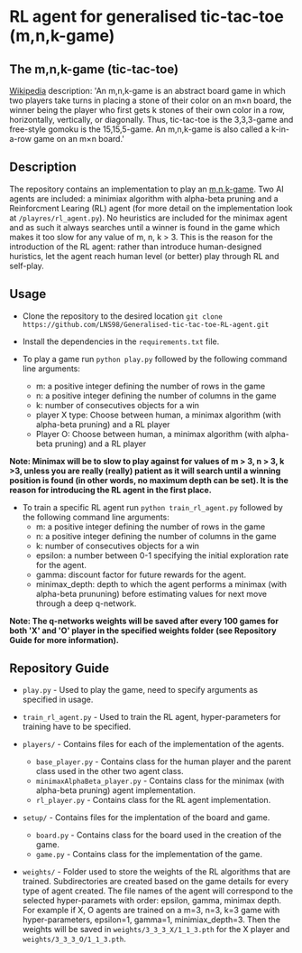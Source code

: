 # RL agent for generalised tic-tac-toe (m,n,k-game)

## The m,n,k-game (tic-tac-toe)

[Wikipedia](https://en.wikipedia.org/wiki/M,n,k-game) description: 
'An m,n,k-game is an abstract board game in which two players take turns in placing a stone of their color on an m×n board, the winner being the player who first gets k stones of their own color in a row, horizontally, vertically, or diagonally. Thus, tic-tac-toe is the 3,3,3-game and free-style gomoku is the 15,15,5-game. An m,n,k-game is also called a k-in-a-row game on an m×n board.'                 

## Description 

The repository contains an implementation to play an [m,n,k-game](https://en.wikipedia.org/wiki/M,n,k-game). Two AI agents are included: a minimiax algorithm with alpha-beta pruning and a Reinforcment Learing (RL) agent (for more detail on the implementation look at `/playres/rl_agent.py`). 
No heuristics are included for the minimax agent and as such it always searches until a winner is found in the game which makes it too slow for any value of m, n, k > 3. This is the reason for the introduction of the RL agent: rather than introduce human-designed huristics, let the agent reach human level (or better) play through RL and self-play.


## Usage


- Clone the repository to the desired location `git clone https://github.com/LNS98/Generalised-tic-tac-toe-RL-agent.git`

- Install the dependencies in the `requirements.txt` file. 

- To play a game run `python play.py` followed by the following command line arguments:
    - m: a positive integer defining the number of rows in the game
    - n: a positive integer defining the number of columns in the game
    - k: number of consecutives objects for a win 
    - player X type: Choose between human, a minimax algorithm (with alpha-beta pruning) and a RL player 
    - Player O: Choose between human, a minimax algorithm (with alpha-beta pruning) and a RL player

<strong> Note: Minimax will be to slow to play against for values of m > 3, n > 3, k >3, unless you are really (really) patient as it will search until a winning position is found (in other words, no maximum depth can be set). It is the reason for introducing the RL agent in the first place. </strong>


- To train a specific RL agent run `python train_rl_agent.py` followed by the following command line arguments:
    - m: a positive integer defining the number of rows in the game
    - n: a positive integer defining the number of columns in the game
    - k: number of consecutives objects for a win 
    - epsilon: a number between 0-1 specifying the initial exploration rate for the agent. 
    - gamma: discount factor for future rewards for the agent. 
    - minimax_depth: depth to which the agent performs a minimax (with alpha-beta prununing) before estimating values for next move through a deep q-network.

<strong>Note: The q-networks weights will be saved after every 100 games for both 'X' and 'O' player in the specified weights folder (see Repository Guide for more information). </strong>
 
## Repository Guide 

- `play.py` - Used to play the game, need to specify arguments as specified in usage. 

- `train_rl_agent.py` - Used to train the RL agent, hyper-parameters for training have to be specified.

- `players/` - Contains files for each of the implementation of the agents.
           
     - `base_player.py` - Contains class for the human player and the parent class used in the other two agent class.
     - `minimaxAlphaBeta_player.py` - Contains class for the minimax (with alpha-beta pruning) agent implementation.
     - `rl_player.py` - Contains class for the RL agent implementation.
            
- `setup/` - Contains files for the implentation of the board and game.
           
     - `board.py` - Contains class for the board used in the creation of the game.
     - `game.py` - Contains class for the implementation of the game.  

- `weights/` - Folder used to store the weights of the RL algorithms that are trained. Subdirectories are created based on the game details for every type of agent created. The file names of the agent will correspond to the selected hyper-paramets with order: epsilon, gamma, minimax depth. For example if X, O agents are trained on a m=3, n=3, k=3 game with hyper-parameters, epsilon=1, gamma=1, minimiax_depth=3. Then the weights will be saved in `weights/3_3_3_X/1_1_3.pth` for the X player and `weights/3_3_3_O/1_1_3.pth`.
